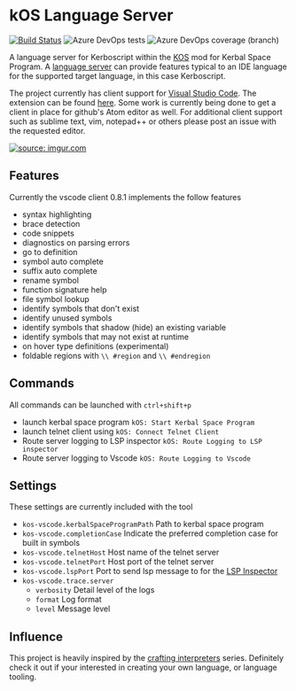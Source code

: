 # kOS Language Server

[![Build Status](https://dev.azure.com/johnchabot2013/KOS-Language-Server/_apis/build/status/jonnyboyC.kos-language-server?branchName=master)](https://dev.azure.com/johnchabot2013/KOS-Language-Server/_build/latest?definitionId=1&branchName=master)
![Azure DevOps tests](https://img.shields.io/azure-devops/tests/johnchabot2013/KOS-Language-Server/1.svg)
![Azure DevOps coverage (branch)](https://img.shields.io/azure-devops/coverage/johnchabot2013/KOS-Language-Server/1/master.svg)

A language server for Kerboscript within the [KOS](https://github.com/KSP-KOS/KOS) mod for Kerbal Space Program. A [language server](https://langserver.org/) can provide features typical to an IDE language for the supported target language, in this case Kerboscript. 

The project currently has client support for [Visual Studio Code](https://code.visualstudio.com/). The extension can be found [here](https://marketplace.visualstudio.com/items?itemName=JohnChabot.kos-vscode). Some work is currently being done to get a client in place for github's Atom editor as well. For additional client support such as sublime text, vim, notepad++ or others please post an issue with the requested editor. 


<a href="https://imgur.com/kmrbdE4"><img src="https://i.imgur.com/kmrbdE4h.gif" title="source: imgur.com" /></a>

## Features

Currently the vscode client 0.8.1 implements the follow features
- syntax highlighting
- brace detection
- code snippets
- diagnostics on parsing errors
- go to definition
- symbol auto complete
- suffix auto complete
- rename symbol
- function signature help
- file symbol lookup
- identify symbols that don't exist
- identify unused symbols
- identify symbols that shadow (hide) an existing variable
- identify symbols that may not exist at runtime
- on hover type definitions (experimental)
- foldable regions with `\\ #region` and `\\ #endregion`


## Commands
All commands can be launched with `ctrl+shift+p`
- launch kerbal space program `kOS: Start Kerbal Space Program`
- launch telnet client using `kOS: Connect Telnet Client`
- Route server logging to LSP inspector `kOS: Route Logging to LSP inspector`
- Route server logging to Vscode `kOS: Route Logging to Vscode`

## Settings
These settings are currently included with the tool
- `kos-vscode.kerbalSpaceProgramPath` Path to kerbal space program
- `kos-vscode.completionCase` Indicate the preferred completion case for built in symbols
- `kos-vscode.telnetHost` Host name of the telnet server
- `kos-vscode.telnetPort` Host port of the telnet server
- `kos-vscode.lspPort` Port to send lsp message to for the [LSP Inspector](https://marketplace.visualstudio.com/items?itemName=octref.lsp-inspector-webview)
- `kos-vscode.trace.server`
  - `verbosity` Detail level of the logs
  - `format` Log format
  - `level` Message level

## Influence
This project is heavily inspired by the [crafting interpreters](http://craftinginterpreters.com/) series. Definitely check it out if your interested in creating your own language, or language tooling.
